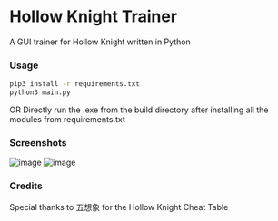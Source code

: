 # Hollow Knight Trainer
A GUI trainer for Hollow Knight written in Python

### Usage
```bash
pip3 install -r requirements.txt
python3 main.py
```
OR
Directly run the .exe from the build directory after installing all the modules from requirements.txt

### Screenshots
![image](https://github.com/HimanshuSardana/hk-cheat-gui/assets/55798183/8227437a-5c95-4ae8-a132-ac50bde6cb48)
![image](https://github.com/HimanshuSardana/hk-cheat-gui/assets/55798183/d2cfafeb-b844-4417-aa2f-5136b3906944)

### Credits
Special thanks to 五想象 for the Hollow Knight Cheat Table
